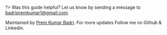 ?> Was this guide helpful? Let us know by sending a message to badripremkumar1@gmail.com.

Maintained by [Prem Kumar Badri](https://github.com/prembadri). For more updates Follow me on Github & Linkedin.